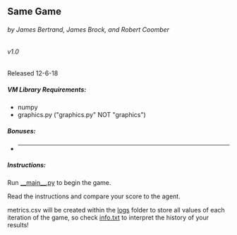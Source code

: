 ## Same Game
###### by James Bertrand, James Brock, and Robert Coomber
###### v1.0

Released 12-6-18

##### VM Library Requirements:
* numpy
* graphics.py ("graphics.py" NOT "graphics")

##### Bonuses:
- _____

##### Instructions:

Run [\_\_main\_\_.py](__main__.py) to begin the game.

Read the instructions and compare your score to the agent.

metrics.csv will be created within the [logs](logs/) folder to store all values of each iteration of the game, so check [info.txt](logs/info.txt) to interpret the history of your results!